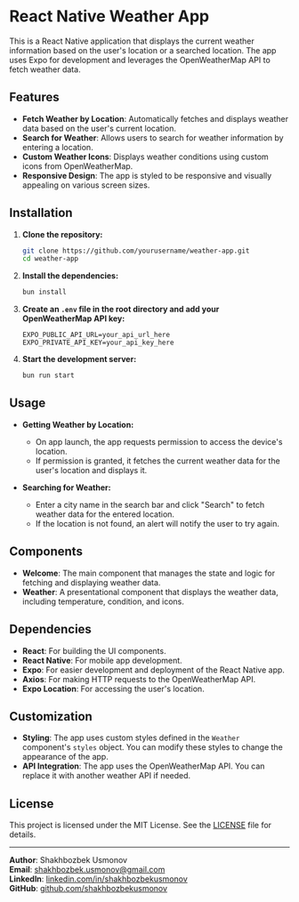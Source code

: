 # React Native Weather App

This is a React Native application that displays the current weather information based on the user's location or a searched location. The app uses Expo for development and leverages the OpenWeatherMap API to fetch weather data.

## Features

- **Fetch Weather by Location**: Automatically fetches and displays weather data based on the user's current location.
- **Search for Weather**: Allows users to search for weather information by entering a location.
- **Custom Weather Icons**: Displays weather conditions using custom icons from OpenWeatherMap.
- **Responsive Design**: The app is styled to be responsive and visually appealing on various screen sizes.

## Installation

1. **Clone the repository:**

   ```bash
   git clone https://github.com/yourusername/weather-app.git
   cd weather-app
   ```

2. **Install the dependencies:**

   ```bash
   bun install
   ```

3. **Create an `.env` file in the root directory and add your OpenWeatherMap API key:**

   ```env
   EXPO_PUBLIC_API_URL=your_api_url_here
   EXPO_PRIVATE_API_KEY=your_api_key_here
   ```

4. **Start the development server:**

   ```bash
   bun run start
   ```

## Usage

- **Getting Weather by Location:**

  - On app launch, the app requests permission to access the device's location.
  - If permission is granted, it fetches the current weather data for the user's location and displays it.

- **Searching for Weather:**
  - Enter a city name in the search bar and click "Search" to fetch weather data for the entered location.
  - If the location is not found, an alert will notify the user to try again.

## Components

- **Welcome**: The main component that manages the state and logic for fetching and displaying weather data.
- **Weather**: A presentational component that displays the weather data, including temperature, condition, and icons.

## Dependencies

- **React**: For building the UI components.
- **React Native**: For mobile app development.
- **Expo**: For easier development and deployment of the React Native app.
- **Axios**: For making HTTP requests to the OpenWeatherMap API.
- **Expo Location**: For accessing the user's location.

## Customization

- **Styling**: The app uses custom styles defined in the `Weather` component's `styles` object. You can modify these styles to change the appearance of the app.
- **API Integration**: The app uses the OpenWeatherMap API. You can replace it with another weather API if needed.

## License

This project is licensed under the MIT License. See the [LICENSE](LICENSE) file for details.

---

**Author**: Shakhbozbek Usmonov  
**Email**: [shakhbozbek.usmonov@gmail.com](mailto:shakhbozbek.usmonov@gmail.com)  
**LinkedIn**: [linkedin.com/in/shakhbozbekusmonov](https://www.linkedin.com/in/shakhbozbekusmonov/)  
**GitHub**: [github.com/shakhbozbekusmonov](https://github.com/shakhbozbekusmonov)
